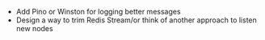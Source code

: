 - Add Pino or Winston for logging better messages
- Design a way to trim Redis Stream/or think of another approach to listen new nodes
